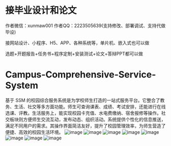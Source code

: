 # 接毕业设计和论文
作者微信：xunmaw001  作者QQ：2223505639(支持修改、部署调试、支持代做毕设)

接网站设计、小程序、H5、APP、各种系统等，单片机、嵌入式也可以做

选题+开题报告+任务书+程序定制+安装测试+论文+答辩PPT都可以做
# Campus-Comprehensive-Service-System
基于 SSM 的校园综合服务系统是为学校师生打造的一站式服务平台。它整合了教务、生活、社交等多方面功能。师生可查询课表、成绩、考试安排，还能进行在线选课、评教。生活服务上，能实现校园卡充值、水电费缴纳、宿舍报修等操作。社交板块则方便师生交流互动，发布动态、组织活动。系统提供个性化的信息推送，满足不同用户的需求。其操作界面简洁友好，提升了校园管理效率，为师生营造了便捷、高效的校园生活环境。 
![image](https://github.com/user-attachments/assets/6e35dfd7-ff9c-4fde-bb3c-3e3c4663713d)
![image](https://github.com/user-attachments/assets/69b067ff-d76d-40a8-a194-043c357b7b90)
![image](https://github.com/user-attachments/assets/f4c6d7eb-3824-4c8e-a168-b3a0b5ad7042)
![image](https://github.com/user-attachments/assets/5767c576-0cfc-4661-9500-fb0d2172e833)
![image](https://github.com/user-attachments/assets/70e83e84-280d-40db-8798-f7ec915dfffa)
![image](https://github.com/user-attachments/assets/53e2588c-8785-43e7-9c47-0ba31a487656)
![image](https://github.com/user-attachments/assets/47eb3e9a-de87-4986-8550-2ca3ef28bd92)
![image](https://github.com/user-attachments/assets/54f30f1d-6384-48ef-a395-d03f26079366)
